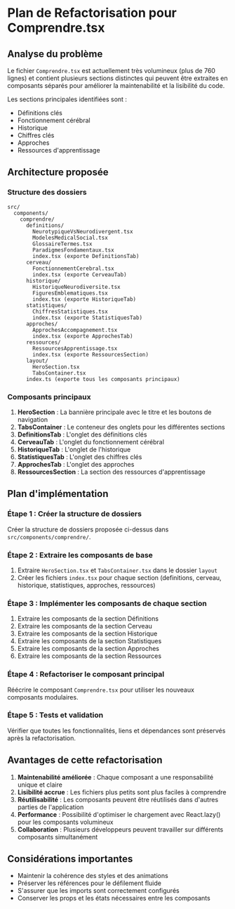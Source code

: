 # Plan de Refactorisation pour Comprendre.tsx

## Analyse du problème

Le fichier `Comprendre.tsx` est actuellement très volumineux (plus de 760 lignes) et contient plusieurs sections distinctes qui peuvent être extraites en composants séparés pour améliorer la maintenabilité et la lisibilité du code.

Les sections principales identifiées sont :
- Définitions clés
- Fonctionnement cérébral
- Historique
- Chiffres clés
- Approches
- Ressources d'apprentissage

## Architecture proposée

### Structure des dossiers

```
src/
  components/
    comprendre/
      definitions/
        NeurotypiqueVsNeurodivergent.tsx
        ModelesMedicalSocial.tsx
        GlossaireTermes.tsx
        ParadigmesFondamentaux.tsx
        index.tsx (exporte DefinitionsTab)
      cerveau/
        FonctionnementCerebral.tsx
        index.tsx (exporte CerveauTab)
      historique/
        HistoriqueNeurodiversite.tsx
        FiguresEmblematiques.tsx
        index.tsx (exporte HistoriqueTab)
      statistiques/
        ChiffresStatistiques.tsx
        index.tsx (exporte StatistiquesTab)
      approches/
        ApprochesAccompagnement.tsx
        index.tsx (exporte ApprochesTab)
      ressources/
        RessourcesApprentissage.tsx
        index.tsx (exporte RessourcesSection)
      layout/
        HeroSection.tsx
        TabsContainer.tsx
      index.ts (exporte tous les composants principaux)
```

### Composants principaux

1. **HeroSection** : La bannière principale avec le titre et les boutons de navigation
2. **TabsContainer** : Le conteneur des onglets pour les différentes sections
3. **DefinitionsTab** : L'onglet des définitions clés
4. **CerveauTab** : L'onglet du fonctionnement cérébral
5. **HistoriqueTab** : L'onglet de l'historique
6. **StatistiquesTab** : L'onglet des chiffres clés
7. **ApprochesTab** : L'onglet des approches
8. **RessourcesSection** : La section des ressources d'apprentissage

## Plan d'implémentation

### Étape 1 : Créer la structure de dossiers

Créer la structure de dossiers proposée ci-dessus dans `src/components/comprendre/`.

### Étape 2 : Extraire les composants de base

1. Extraire `HeroSection.tsx` et `TabsContainer.tsx` dans le dossier `layout`
2. Créer les fichiers `index.tsx` pour chaque section (definitions, cerveau, historique, statistiques, approches, ressources)

### Étape 3 : Implémenter les composants de chaque section

1. Extraire les composants de la section Définitions
2. Extraire les composants de la section Cerveau
3. Extraire les composants de la section Historique
4. Extraire les composants de la section Statistiques
5. Extraire les composants de la section Approches
6. Extraire les composants de la section Ressources

### Étape 4 : Refactoriser le composant principal

Réécrire le composant `Comprendre.tsx` pour utiliser les nouveaux composants modulaires.

### Étape 5 : Tests et validation

Vérifier que toutes les fonctionnalités, liens et dépendances sont préservés après la refactorisation.

## Avantages de cette refactorisation

1. **Maintenabilité améliorée** : Chaque composant a une responsabilité unique et claire
2. **Lisibilité accrue** : Les fichiers plus petits sont plus faciles à comprendre
3. **Réutilisabilité** : Les composants peuvent être réutilisés dans d'autres parties de l'application
4. **Performance** : Possibilité d'optimiser le chargement avec React.lazy() pour les composants volumineux
5. **Collaboration** : Plusieurs développeurs peuvent travailler sur différents composants simultanément

## Considérations importantes

- Maintenir la cohérence des styles et des animations
- Préserver les références pour le défilement fluide
- S'assurer que les imports sont correctement configurés
- Conserver les props et les états nécessaires entre les composants